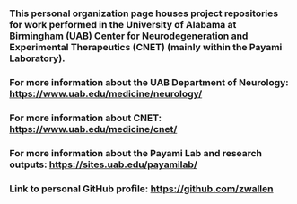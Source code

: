 ### This personal organization page houses project repositories for work performed in the University of Alabama at Birmingham (UAB) Center for Neurodegeneration and Experimental Therapeutics (CNET) (mainly within the Payami Laboratory).

### For more information about the UAB Department of Neurology: https://www.uab.edu/medicine/neurology/

### For more information about CNET: https://www.uab.edu/medicine/cnet/

### For more information about the Payami Lab and research outputs: https://sites.uab.edu/payamilab/

### Link to personal GitHub profile: https://github.com/zwallen
